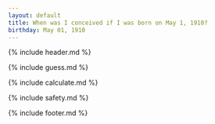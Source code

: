 ```yaml
---
layout: default
title: When was I conceived if I was born on May 1, 1910?
birthday: May 01, 1910
---
```


{% include header.md %}

{% include guess.md %}

{% include calculate.md %}

{% include safety.md %}

{% include footer.md %}



